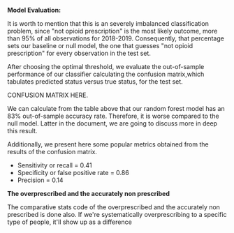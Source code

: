 

**Model Evaluation:** 

It is worth to mention that this is an severely imbalanced classification problem, since "not opioid prescription" is the most likely outcome, more than 95% of all observations for 2018-2019. Consequently, that percentage sets our baseline or null model, the one that guesses "not opioid prescription" for every observation in the test set.

After choosing the optimal threshold, we evaluate the out-of-sample performance of our classifier calculating the confusion matrix,which tabulates predicted status versus true status, for the test set.

CONFUSION MATRIX HERE.

We can calculate from the table above that our random forest model has an 83% out-of-sample accuracy rate. Therefore, it is worse compared to the null model. Latter in the document, we are going to discuss more in deep this result.

Additionally, we present here some popular metrics obtained from the results of the confusion matrix. 

* Sensitivity or recall = 0.41
* Specificity or false positive rate = 0.86
* Precision = 0.14

**The overprescribed and the accurately non prescribed**

The comparative stats code of the overprescribed and the accurately non prescribed is done also. 
If we're systematically overprescribing to a specific type of people, it'll show up as a difference




